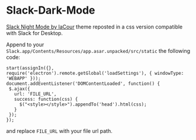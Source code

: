 # Slack-Dark-Mode

[Slack Night Mode by laCour](https://github.com/laCour/slack-night-mode) theme reposted in a css version compatible with Slack for Desktop.

Append to your `Slack.app/Contents/Resources/app.asar.unpacked/src/static` the following code:

```
start(assignIn({}, require('electron').remote.getGlobal('loadSettings'), { windowType: 'WEBAPP' }));
document.addEventListener('DOMContentLoaded', function() {
 $.ajax({
   url: 'FILE_URL',
   success: function(css) {
     $("<style></style>").appendTo('head').html(css);
   }
 });
});
```
and replace `FILE_URL` with your file url path.
